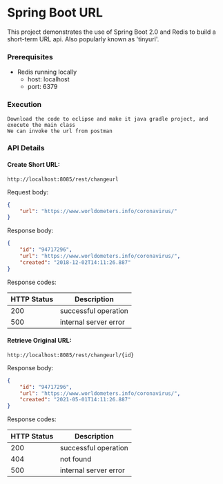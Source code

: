 # Spring Boot URL  #
This project demonstrates the use of Spring Boot 2.0 and Redis to build a short-term URL api. Also popularly known as 'tinyurl'.

### Prerequisites
* Redis running locally
  * host: localhost
  * port: 6379

### Execution

```
Download the code to eclipse and make it java gradle project, and execute the main class
We can invoke the url from postman
```

### API Details
#### Create Short URL:
`http://localhost:8085/rest/changeurl`

Request body:
```JSON
{
    "url": "https://www.worldometers.info/coronavirus/"
}
```
Response body:
```JSON
{
    "id": "94717296",
    "url": "https://www.worldometers.info/coronavirus/",
    "created": "2018-12-02T14:11:26.887"
}
```
Response codes:

| HTTP Status | Description           |
|-------------|-----------------------|
| 200         | successful operation  |
| 500         | internal server error |

#### Retrieve Original URL:
`http://localhost:8085/rest/changeurl/{id}`

Response body:
```JSON
{
    "id": "94717296",
    "url": "https://www.worldometers.info/coronavirus/",
    "created": "2021-05-01T14:11:26.887"
}
```
Response codes:

| HTTP Status | Description           |
|-------------|-----------------------|
| 200         | successful operation  |
| 404         | not found             |
| 500         | internal server error |
